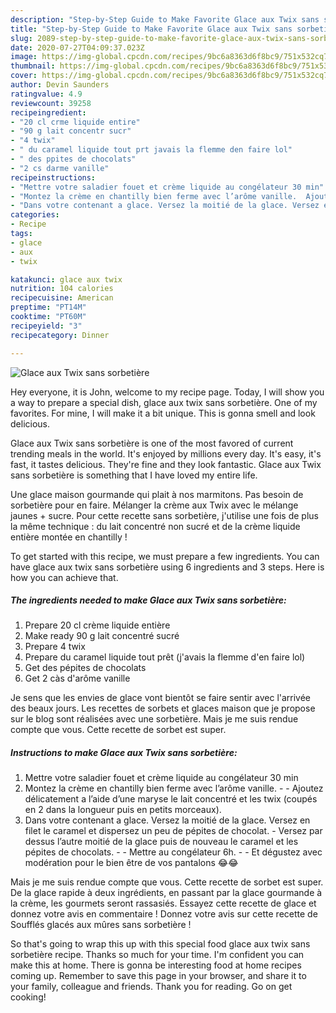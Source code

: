 ```yaml
---
description: "Step-by-Step Guide to Make Favorite Glace aux Twix sans sorbetière"
title: "Step-by-Step Guide to Make Favorite Glace aux Twix sans sorbetière"
slug: 2089-step-by-step-guide-to-make-favorite-glace-aux-twix-sans-sorbetiere
date: 2020-07-27T04:09:37.023Z
image: https://img-global.cpcdn.com/recipes/9bc6a8363d6f8bc9/751x532cq70/glace-aux-twix-sans-sorbetiere-photo-principale-de-la-recette.jpg
thumbnail: https://img-global.cpcdn.com/recipes/9bc6a8363d6f8bc9/751x532cq70/glace-aux-twix-sans-sorbetiere-photo-principale-de-la-recette.jpg
cover: https://img-global.cpcdn.com/recipes/9bc6a8363d6f8bc9/751x532cq70/glace-aux-twix-sans-sorbetiere-photo-principale-de-la-recette.jpg
author: Devin Saunders
ratingvalue: 4.9
reviewcount: 39258
recipeingredient:
- "20 cl crme liquide entire"
- "90 g lait concentr sucr"
- "4 twix"
- " du caramel liquide tout prt javais la flemme den faire lol"
- " des ppites de chocolats"
- "2 cs darme vanille"
recipeinstructions:
- "Mettre votre saladier fouet et crème liquide au congélateur 30 min"
- "Montez la crème en chantilly bien ferme avec l’arôme vanille.  Ajoutez délicatement a l’aide d’une maryse le lait concentré et les twix (coupés en 2 dans la longueur puis en petits morceaux)."
- "Dans votre contenant a glace. Versez la moitié de la glace. Versez en filet le caramel et dispersez un peu de pépites de chocolat. Versez par dessus l’autre moitié de la glace puis de nouveau le caramel et les pépites de chocolats.  Mettre au congélateur 6h.  Et dégustez avec modération pour le bien être de vos pantalons 😂😂"
categories:
- Recipe
tags:
- glace
- aux
- twix

katakunci: glace aux twix 
nutrition: 104 calories
recipecuisine: American
preptime: "PT14M"
cooktime: "PT60M"
recipeyield: "3"
recipecategory: Dinner

---
```



![Glace aux Twix sans sorbetière](https://img-global.cpcdn.com/recipes/9bc6a8363d6f8bc9/751x532cq70/glace-aux-twix-sans-sorbetiere-photo-principale-de-la-recette.jpg)

Hey everyone, it is John, welcome to my recipe page. Today, I will show you a way to prepare a special dish, glace aux twix sans sorbetière. One of my favorites. For mine, I will make it a bit unique. This is gonna smell and look delicious.

Glace aux Twix sans sorbetière is one of the most favored of current trending meals in the world. It's enjoyed by millions every day. It's easy, it's fast, it tastes delicious. They're fine and they look fantastic. Glace aux Twix sans sorbetière is something that I have loved my entire life.

Une glace maison gourmande qui plait à nos marmitons. Pas besoin de sorbetière pour en faire. Mélanger la crème aux Twix avec le mélange jaunes + sucre. Pour cette recette sans sorbetière, j&#39;utilise une fois de plus la même technique : du lait concentré non sucré et de la crème liquide entière montée en chantilly !


To get started with this recipe, we must prepare a few ingredients. You can have glace aux twix sans sorbetière using 6 ingredients and 3 steps. Here is how you can achieve that.

<!--inarticleads1-->

##### The ingredients needed to make Glace aux Twix sans sorbetière:

1. Prepare 20 cl crème liquide entière
1. Make ready 90 g lait concentré sucré
1. Prepare 4 twix
1. Prepare  du caramel liquide tout prêt (j&#39;avais la flemme d&#39;en faire lol)
1. Get  des pépites de chocolats
1. Get 2 càs d&#39;arôme vanille


Je sens que les envies de glace vont bientôt se faire sentir avec l&#39;arrivée des beaux jours. Les recettes de sorbets et glaces maison que je propose sur le blog sont réalisées avec une sorbetière. Mais je me suis rendue compte que vous. Cette recette de sorbet est super. 

<!--inarticleads2-->

##### Instructions to make Glace aux Twix sans sorbetière:

1. Mettre votre saladier fouet et crème liquide au congélateur 30 min
1. Montez la crème en chantilly bien ferme avec l’arôme vanille. -  - Ajoutez délicatement a l’aide d’une maryse le lait concentré et les twix (coupés en 2 dans la longueur puis en petits morceaux).
1. Dans votre contenant a glace. Versez la moitié de la glace. Versez en filet le caramel et dispersez un peu de pépites de chocolat. - Versez par dessus l’autre moitié de la glace puis de nouveau le caramel et les pépites de chocolats. -  - Mettre au congélateur 6h. -  - Et dégustez avec modération pour le bien être de vos pantalons 😂😂


Mais je me suis rendue compte que vous. Cette recette de sorbet est super. De la glace rapide à deux ingrédients, en passant par la glace gourmande à la crème, les gourmets seront rassasiés. Essayez cette recette de glace et donnez votre avis en commentaire ! Donnez votre avis sur cette recette de Soufflés glacés aux mûres sans sorbetière ! 

So that's going to wrap this up with this special food glace aux twix sans sorbetière recipe. Thanks so much for your time. I'm confident you can make this at home. There is gonna be interesting food at home recipes coming up. Remember to save this page in your browser, and share it to your family, colleague and friends. Thank you for reading. Go on get cooking!
